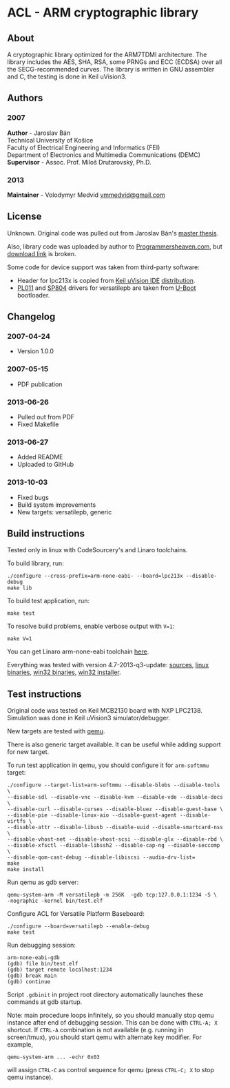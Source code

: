 # ACL - ARM cryptographic library

## About

A cryptographic library optimized for the ARM7TDMI architecture.
The library includes the AES, SHA, RSA, some PRNGs and ECC (ECDSA) over all
the SECG-recommended curves. The library is written in GNU assembler and C,
the testing is done in Keil uVision3.


## Authors

### 2007

**Author** - Jaroslav Bán
<br>
Technical University of Košice
<br>
Faculty of Electrical Engineering and Informatics (FEI)
<br>
Department of Electronics and Multimedia Communications (DEMC)
<br>
**Supervisor** - Assoc. Prof. Miloš Drutarovský, Ph.D.

### 2013

**Maintainer** - Volodymyr Medvid <vmmedvid@gmail.com>

## License
Unknown. Original code was pulled out from Jaroslav Bán's [master thesis][1].

Also, library code was uploaded by author to [Programmersheaven.com][2],
but [download link][3] is broken.

Some code for device support was taken from third-party software:

* Header for lpc213x is copied from [Keil uVision IDE][4] [distribution][5].
* [PL011][6] and [SP804][7] drivers for versatilepb are taken from
  [U-Boot][8] bootloader.


## Changelog

### 2007-04-24

  - Version 1.0.0

### 2007-05-15

  - PDF publication

### 2013-06-26

  - Pulled out from PDF
  - Fixed Makefile

### 2013-06-27

  - Added README
  - Uploaded to GitHub

### 2013-10-03

  - Fixed bugs
  - Build system improvements
  - New targets: versatilepb, generic


## Build instructions

Tested only in linux with CodeSourcery's and Linaro toolchains.


To build library, run:

    ./configure --cross-prefix=arm-none-eabi- --board=lpc213x --disable-debug
    make lib

To build test application, run:

    make test

To resolve build problems, enable verbose output with `V=1`:

    make V=1

You can get Linaro arm-none-eabi toolchain [here][9].

Everything was tested with version 4.7-2013-q3-update: [sources][10],
[linux binaries][11], [win32 binaries][12], [win32 installer][13].

## Test instructions

Original code was tested on Keil MCB2130 board with NXP LPC2138.
Simulation was done in Keil uVision3 simulator/debugger.

New targets are tested with [qemu][14].

There is also generic target available. It can be useful while adding
support for new target.

To run test application in qemu, you should configure it for
`arm-softmmu` target:

    ./configure --target-list=arm-softmmu --disable-blobs --disable-tools \
    --disable-sdl --disable-vnc --disable-kvm --disable-vde --disable-docs \
    --disable-curl --disable-curses --disable-bluez --disable-guest-base \
    --disable-pie --disable-linux-aio --disable-guest-agent --disable-virtfs \
    --disable-attr --disable-libusb --disable-uuid --disable-smartcard-nss \
    --disable-vhost-net --disable-vhost-scsi --disable-glx --disable-rbd \
    --disable-xfsctl --disable-libssh2 --disable-cap-ng --disable-seccomp \
    --disable-qom-cast-debug --disable-libiscsi --audio-drv-list=
    make
    make install

Run qemu as gdb server:

    qemu-system-arm -M versatilepb -m 256K  -gdb tcp:127.0.0.1:1234 -S \
    -nographic -kernel bin/test.elf

Configure ACL for Versatile Platform Baseboard:

    ./configure --board=versatilepb --enable-debug
    make test

Run debugging session:

    arm-none-eabi-gdb
    (gdb) file bin/test.elf
    (gdb) target remote localhost:1234
    (gdb) break main
    (gdb) continue

Script `.gdbinit` in project root directory automatically launches
these commands at gdb startup.

Note: main procedure loops infinitely, so you should manually stop qemu
instance after end of debugging session.
This can be done with `CTRL-A; X` shortcut.
If `CTRL-A` combination is not available (e.g. running in screen/tmux),
you should start qemu with alternate key modifier. For example,

    qemu-system-arm ... -echr 0x03

will assign `CTRL-C` as control sequence for qemu
(press `CTRL-C; X` to stop qemu instance).


[1]: http://www.kemt.fei.tuke.sk/personal/drutarovsky/students/pdfs/ban2007.pdf
[2]: http://www.programmersheaven.com/download/52999/Download.aspx
[3]: http://web.omnidrive.com/APIServer/public/Dog4VIJWMbOTFzupAMhMstsd/Cryptographic%20library%20for%20ARM7TDMI%20processors.zip
[4]: http://www.keil.com/uvision/
[5]: http://www.keil.com/dd/docs/arm/philips/lpc213x.h
[6]: http://git.denx.de/cgi-bin/gitweb.cgi?p=u-boot.git;a=blob;f=drivers/serial/serial_pl01x.c
[7]: http://git.denx.de/cgi-bin/gitweb.cgi?p=u-boot.git;a=blob;f=arch/arm/cpu/arm926ejs/versatile/timer.c
[8]: http://www.denx.de/wiki/U-Boot
[9]: https://launchpad.net/gcc-arm-embedded
[10]: https://launchpad.net/gcc-arm-embedded/4.7/4.7-2013-q3-update/+download/gcc-arm-none-eabi-4_7-2013q3-20130916-src.tar.bz2
[11]: https://launchpad.net/gcc-arm-embedded/4.7/4.7-2013-q3-update/+download/gcc-arm-none-eabi-4_7-2013q3-20130916-linux.tar.bz2
[12]: https://launchpad.net/gcc-arm-embedded/4.7/4.7-2013-q3-update/+download/gcc-arm-none-eabi-4_7-2013q3-20130916-win32.zip
[13]: https://launchpad.net/gcc-arm-embedded/4.7/4.7-2013-q3-update/+download/gcc-arm-none-eabi-4_7-2013q3-20130916-win32.exe
[14]: http://wiki.qemu.org
